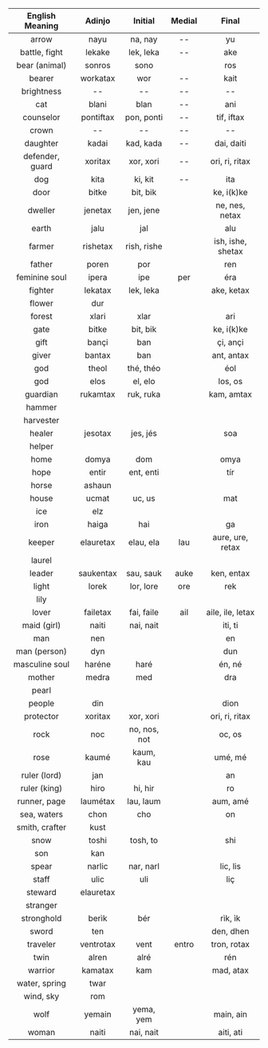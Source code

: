 
| English Meaning | Adinjo  | Initial    | Medial  | Final      |
|:-------------:|:---------:|:----------:|:-------:|:----------:|
| arrow         | nayu      | na, nay    | --      | yu         |
| battle, fight | lekake    | lek, leka  | --      | ake        |
| bear (animal) | sonros    | sono       |         | ros        |
| bearer        | workatax  | wor        | --      | kait       |
| brightness    | --        | --         | --      | --         |
| cat           | blani     | blan       | --      | ani        |
| counselor     | pontiftax | pon, ponti | --      | tif, iftax |
| crown         | --        | --         | --      | --         |
| daughter      | kadai     | kad, kada  | --      | dai, daiti |
| defender, guard | xoritax | xor, xori  | --  | ori, ri, ritax |
| dog           | kita      | ki, kit    | --             | ita |
| door          | bitke     | bit, bik   |         | ke, i(k)ke |
| dweller       | jenetax   | jen, jene  |     | ne, nes, netax |
| earth         | jalu      | jal        |         | alu        |
| farmer        | rishetax | rish, rishe |  | ish, ishe, shetax |
| father        | poren     | por        |         | ren        |
| feminine soul | ipera     | ipe        | per     | éra        |
| fighter       | lekatax   | lek, leka  |         | ake, ketax |
| flower        | dur       |            |         |            |
| forest        | xlari     | xlar       |         | ari        |
| gate          | bitke     | bit, bik   |         | ke, i(k)ke |
| gift          | bançi     | ban        |         | çi, ançi   |
| giver         | bantax    | ban        |         | ant, antax |
| god           | theol     | thé, théo  |         | éol        |
| god           | elos      | el, elo    |         | los, os    |
| guardian      | rukamtax  | ruk, ruka  |         | kam, amtax |
| hammer        |           |            |         |            |
| harvester     |           |            |         |            |
| healer        | jesotax   | jes, jés   |         | soa        |
| helper        |           |            |         |            |
| home          | domya     | dom        |         | omya       |
| hope          | entir     | ent, enti  |         | tír        |
| horse         | ashaun    |            |         |            |
| house         | ucmat     | uc, us     |         | mat        |
| ice           | elz       |            |         |            |
| iron          | haiga     | hai        |         | ga         |
| keeper       | elauretax | elau, ela | lau | aure, ure, retax |
| laurel        |           |            |         |            |
| leader        | saukentax | sau, sauk  | auke    | ken, entax |
| light         | lorek     | lor, lore  | ore     | rek        |
| lily          |           |            |         |            |
| lover        | failetax | fai, faile | ail | aile, ile, letax |
| maid (girl)   | naiti     | nai, nait  |         | iti, ti    |
| man           | nen       |            |         | en         |
| man (person)  | dyn       |            |         | dun        |
| masculine soul | haréne   | haré       |         | én, né     |
| mother        | medra     | med        |         | dra        |
| pearl         |           |            |         |            |
| people        | din       |            |         | dion       |
| protector     | xoritax   | xor, xori  |     | ori, ri, ritax |
| rock          | noc       | no, nos, not |       | oc, os     |
| rose          | kaumé     | kaum, kau  |         | umé, mé    |
| ruler (lord)  | jan       |            |         | an         |
| ruler (king)  | hiro      | hi, hir    |         | ro         |
| runner, page  | laumétax  | lau, laum  |         | aum, amé   |
| sea, waters   | chon      | cho        |         | on         |
| smith, crafter | kust     |            |         |            |
| snow          | toshi     | tosh, to   |         | shi        |
| son           | kan       |            |         |            |
| spear         | narlic    | nar, narl  |         | lic, lis   |
| staff         | ulic      | uli        |         | liç        |
| steward       | elauretax |            |         |            |
| stranger      |           |            |         |            |
| stronghold    | berìk     | bér        |         | rìk, ìk    |
| sword         | ten       |            |         | den, dhen  |
| traveler      | ventrotax | vent       | entro | tron, rotax  |
| twin          | alren     | alré       |         | rén        |
| warrior       | kamatax   | kam        |         | mad, atax  |
| water, spring | twar      |            |         |            |
| wind, sky     | rom       |            |         |            |
| wolf          | yemain    | yema, yem  |         | main, ain  |
| woman         | naiti     | nai, nait  |         | aiti, ati  |
